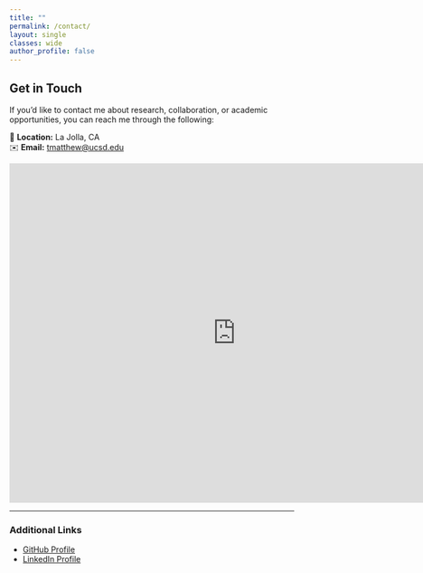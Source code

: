 ```yaml
---
title: ""
permalink: /contact/
layout: single
classes: wide
author_profile: false
---
```

## Get in Touch

If you’d like to contact me about research, collaboration, or academic opportunities, you can reach me through the following:

📍 **Location:** La Jolla, CA  
✉️ **Email:** [tmatthew@ucsd.edu](mailto:tmatthew@ucsd.edu)  

<iframe 
src="https://calendar.google.com/calendar/embed?src=tmatthew%40ucsd.edu&ctz=America%2FLos_Angeles" style="border: 0" width="800" height="600" frameborder="0" scrolling="no">
</iframe>


---

### Additional Links
- [GitHub Profile](https://github.com/trevorlmatthews)
- [LinkedIn Profile](https://www.linkedin.com/in/trevor-l-matthews/)
